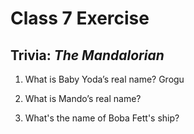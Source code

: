 # Class 7 Exercise

## Trivia: _The Mandalorian_

1. What is Baby Yoda’s real name?
Grogu

2. What is Mando’s real name?
<Answer>

3. What's the name of Boba Fett's ship?
<Answer>
